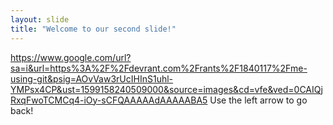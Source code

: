 ```yaml
---
layout: slide
title: "Welcome to our second slide!"
---
```

https://www.google.com/url?sa=i&url=https%3A%2F%2Fdevrant.com%2Frants%2F1840117%2Fme-using-git&psig=AOvVaw3rUcIHInS1uhl-YMPsx4CP&ust=1599158240509000&source=images&cd=vfe&ved=0CAIQjRxqFwoTCMCq4-iOy-sCFQAAAAAdAAAAABA5
Use the left arrow to go back!
